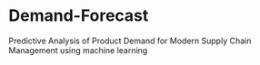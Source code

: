 # Demand-Forecast
Predictive Analysis of Product Demand for Modern Supply Chain Management using machine learning
